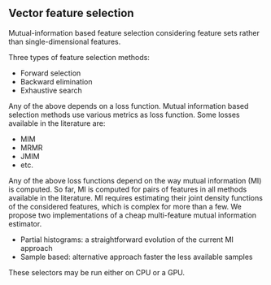 ## Vector feature selection

Mutual-information based feature selection considering feature sets rather than single-dimensional features.

Three types of feature selection methods:   
  - Forward selection   
  - Backward elimination
  - Exhaustive search

Any of the above depends on a loss function. Mutual information based selection methods use various metrics as loss function. Some losses available in the literature are:
 - MIM
 - MRMR
 - JMIM
 - etc.

Any of the above loss functions depend on the way mutual information (MI) is computed. So far, MI is computed for pairs of features in all methods available in the literature. MI requires estimating their joint density functions of the considered features, which is complex for more than a few. We propose two implementations of a cheap multi-feature mutual information estimator.
  - Partial histograms: a straightforward evolution of the current MI approach
  - Sample based: alternative approach faster the less available samples

These selectors may be run either on CPU or a GPU.
